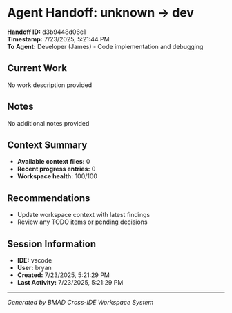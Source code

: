 # Agent Handoff: unknown → dev

**Handoff ID:** d3b9448d06e1  
**Timestamp:** 7/23/2025, 5:21:44 PM  
**To Agent:** Developer (James) - Code implementation and debugging

## Current Work
No work description provided

## Notes
No additional notes provided

## Context Summary
- **Available context files:** 0
- **Recent progress entries:** 0
- **Workspace health:** 100/100



## Recommendations
- Update workspace context with latest findings
- Review any TODO items or pending decisions

## Session Information

- **IDE:** vscode
- **User:** bryan
- **Created:** 7/23/2025, 5:21:29 PM
- **Last Activity:** 7/23/2025, 5:21:29 PM


---
*Generated by BMAD Cross-IDE Workspace System*
